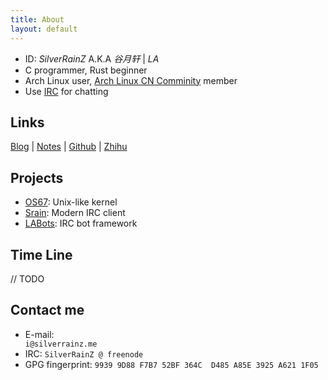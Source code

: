 ```yaml
---
title: About
layout: default
---
```


- ID: _SilverRainZ_ A.K.A _谷月轩_ | _LA_
- C programmer, Rust beginner
- Arch Linux user, [Arch Linux CN Comminity](http://archlinuxcn.org) member
- Use [IRC](https://en.wikipedia.org/wiki/Internet_Relay_Chat) for chatting

Links
-----

[Blog](http://tech.silverrainz.me)
| [Notes](https://notes.silverrainz.me/)
| [Github](https://github.com/silverrainz)
| [Zhihu](https://www.zhihu.com/people/silverainz)

Projects
--------

- [OS67](https://github.com/silverrainz/OS67): Unix-like kernel
- [Srain](https://github.com/silverrainz/srain): Modern IRC client
- [LABots](https://github.com/silverrainz/labots): IRC bot framework


Time Line
---------

// TODO


Contact me
----------

- E-mail:
    <code id="email" style="unicode-bidi:bidi-override; direction: rtl;">
    em.zniarrevlis@i
    </code>
- IRC: `SilverRainZ @ freenode`
- GPG fingerprint: `9939 9D88 F7B7 52BF 364C  D485 A85E 3925 A621 1F05`

<script type="text/javascript">
var reversedEmail = document.getElementById("email").innerText;
document.getElementById("email").addEventListener('copy', function(e) {
    var selection = window.getSelection().toString();
    if (selection.indexOf(reversedEmail) >= 0) {
        var normalEmail = selection.split("").reverse().join("");
        e.clipboardData.setData("text/plain", normalEmail);
    }
    e.preventDefault();
});
</script>

